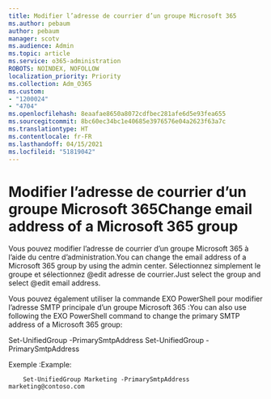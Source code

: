```yaml
---
title: Modifier l’adresse de courrier d’un groupe Microsoft 365
ms.author: pebaum
author: pebaum
manager: scotv
ms.audience: Admin
ms.topic: article
ms.service: o365-administration
ROBOTS: NOINDEX, NOFOLLOW
localization_priority: Priority
ms.collection: Adm_O365
ms.custom:
- "1200024"
- "4704"
ms.openlocfilehash: 8eaafae8650a8072cdfbec281afe6d5e93fea655
ms.sourcegitcommit: 8bc60ec34bc1e40685e3976576e04a2623f63a7c
ms.translationtype: HT
ms.contentlocale: fr-FR
ms.lasthandoff: 04/15/2021
ms.locfileid: "51819042"
---
```

# <a name="change-email-address-of-a-microsoft-365-group"></a><span data-ttu-id="870b1-102">Modifier l’adresse de courrier d’un groupe Microsoft 365</span><span class="sxs-lookup"><span data-stu-id="870b1-102">Change email address of a Microsoft 365 group</span></span>

<span data-ttu-id="870b1-103">Vous pouvez modifier l’adresse de courrier d’un groupe Microsoft 365 à l’aide du centre d’administration.</span><span class="sxs-lookup"><span data-stu-id="870b1-103">You can change the email address of a Microsoft 365 group by using the admin center.</span></span> <span data-ttu-id="870b1-104">Sélectionnez simplement le groupe et sélectionnez @edit adresse de courrier.</span><span class="sxs-lookup"><span data-stu-id="870b1-104">Just select the group and select @edit email address.</span></span>

<span data-ttu-id="870b1-105">Vous pouvez également utiliser la commande EXO PowerShell pour modifier l’adresse SMTP principale d’un groupe Microsoft 365 :</span><span class="sxs-lookup"><span data-stu-id="870b1-105">You can also use following the EXO PowerShell command to change the primary SMTP address of a Microsoft 365 group:</span></span>

<span data-ttu-id="870b1-106">Set-UnifiedGroup <Group Name> -PrimarySmtpAddress <new SMTP Address></span><span class="sxs-lookup"><span data-stu-id="870b1-106">Set-UnifiedGroup <Group Name> -PrimarySmtpAddress <new SMTP Address></span></span>

<span data-ttu-id="870b1-107">Exemple :</span><span class="sxs-lookup"><span data-stu-id="870b1-107">Example:</span></span>

```
    Set-UnifiedGroup Marketing -PrimarySmtpAddress marketing@contoso.com
```
